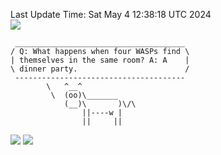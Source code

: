 Last Update Time: 
Sat May  4 12:38:18 UTC 2024
<br>![](https://img.shields.io/badge/%E5%A4%A7%E5%AE%B6-%E5%AE%89%E5%AE%89-green)<br>
```
 ______________________________________
/ Q: What happens when four WASPs find \
| themselves in the same room? A: A    |
\ dinner party.                        /
 --------------------------------------
        \   ^__^
         \  (oo)\_______
            (__)\       )\/\
                ||----w |
                ||     ||
```
![](https://github-readme-stats.vercel.app/api?username=chenlitw)
![](https://github-readme-stats.vercel.app/api/top-langs/?username=chenlitw)
